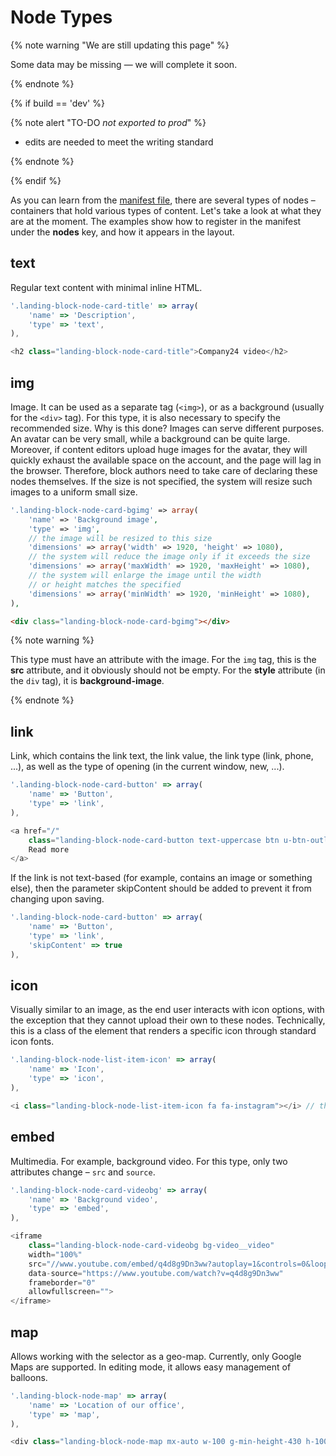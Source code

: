 # Node Types

{% note warning "We are still updating this page" %}

Some data may be missing — we will complete it soon.

{% endnote %}

{% if build == 'dev' %}

{% note alert "TO-DO _not exported to prod_" %}

- edits are needed to meet the writing standard

{% endnote %}

{% endif %}

As you can learn from the [manifest file](./manifest.md), there are several types of nodes – containers that hold various types of content. Let's take a look at what they are at the moment. The examples show how to register in the manifest under the **nodes** key, and how it appears in the layout.

## text

Regular text content with minimal inline HTML.

```js
'.landing-block-node-card-title' => array(
    'name' => 'Description',
    'type' => 'text',
),
```

```js
<h2 class="landing-block-node-card-title">Company24 video</h2>
```

## img

Image. It can be used as a separate tag (`<img>`), or as a background (usually for the `<div>` tag). For this type, it is also necessary to specify the recommended size. Why is this done? Images can serve different purposes. An avatar can be very small, while a background can be quite large. Moreover, if content editors upload huge images for the avatar, they will quickly exhaust the available space on the account, and the page will lag in the browser. Therefore, block authors need to take care of declaring these nodes themselves. If the size is not specified, the system will resize such images to a uniform small size.

```php
'.landing-block-node-card-bgimg' => array(
    'name' => 'Background image',
    'type' => 'img',
    // the image will be resized to this size
    'dimensions' => array('width' => 1920, 'height' => 1080),
    // the system will reduce the image only if it exceeds the size
    'dimensions' => array('maxWidth' => 1920, 'maxHeight' => 1080),
    // the system will enlarge the image until the width
    // or height matches the specified
    'dimensions' => array('minWidth' => 1920, 'minHeight' => 1080),
),
```

```html
<div class="landing-block-node-card-bgimg"></div>
```

{% note warning %}

This type must have an attribute with the image. For the `img` tag, this is the **src** attribute, and it obviously should not be empty. For the **style** attribute (in the `div` tag), it is **background-image**.

{% endnote %}

## link

Link, which contains the link text, the link value, the link type (link, phone, ...), as well as the type of opening (in the current window, new, ...).

```js
'.landing-block-node-card-button' => array(
    'name' => 'Button',
    'type' => 'link',
),
```

```js
<a href="/"
    class="landing-block-node-card-button text-uppercase btn u-btn-outline-white btn-md rounded-0">
    Read more
</a>
```

If the link is not text-based (for example, contains an image or something else), then the parameter skipContent should be added to prevent it from changing upon saving.

```js
'.landing-block-node-card-button' => array(
    'name' => 'Button',
    'type' => 'link',
    'skipContent' => true
),
```

## icon

Visually similar to an image, as the end user interacts with icon options, with the exception that they cannot upload their own to these nodes. Technically, this is a class of the element that renders a specific icon through standard icon fonts.

```js
'.landing-block-node-list-item-icon' => array(
    'name' => 'Icon',
    'type' => 'icon',
),
```

```js
<i class="landing-block-node-list-item-icon fa fa-instagram"></i> // the class fa-instagram is responsible for displaying the Instagram icon
```

## embed

Multimedia. For example, background video. For this type, only two attributes change – `src` and `source`.

```js
'.landing-block-node-card-videobg' => array(
    'name' => 'Background video',
    'type' => 'embed',
),
```

```js
<iframe
    class="landing-block-node-card-videobg bg-video__video"
    width="100%"
    src="//www.youtube.com/embed/q4d8g9Dn3ww?autoplay=1&controls=0&loop=1&mute=1&rel=0"
    data-source="https://www.youtube.com/watch?v=q4d8g9Dn3ww"
    frameborder="0"
    allowfullscreen="">
</iframe>
```

## map

Allows working with the selector as a geo-map. Currently, only Google Maps are supported. In editing mode, it allows easy management of balloons.

```js
'.landing-block-node-map' => array(
    'name' => 'Location of our office',
    'type' => 'map',
),
```

```js
<div class="landing-block-node-map mx-auto w-100 g-min-height-430 h-100"></div>
```